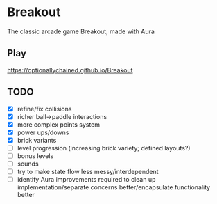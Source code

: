 # Breakout

The classic arcade game Breakout, made with Aura


## Play

https://optionallychained.github.io/Breakout


## TODO

- [x] refine/fix collisions
- [x] richer ball->paddle interactions
- [x] more complex points system
- [x] power ups/downs
- [x] brick variants
- [ ] level progression (increasing brick variety; defined layouts?)
- [ ] bonus levels
- [ ] sounds
- [ ] try to make state flow less messy/interdependent
- [ ] identify Aura improvements required to clean up implementation/separate concerns better/encapsulate functionality better
